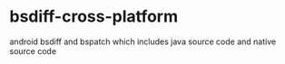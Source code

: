 # bsdiff-cross-platform
android bsdiff and bspatch which includes java source code and native source code
